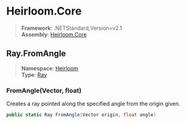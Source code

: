 # Heirloom.Core

> **Framework**: .NETStandard,Version=v2.1  
> **Assembly**: [Heirloom.Core][0]  

## Ray.FromAngle

> **Namespace**: [Heirloom][0]  
> **Type**: [Ray][1]  

### FromAngle(Vector, float)

Creates a ray pointed along the specified angle from the origin given.

```cs
public static Ray FromAngle(Vector origin, float angle)
```

[0]: ../../../Heirloom.Core.md
[1]: ../Ray.md
